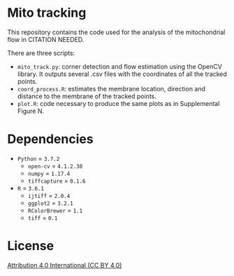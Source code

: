 # Mito tracking

This repository contains the code used for the analysis of the mitochondrial flow in CITATION NEEDED.

There are three scripts:
- `mito_track.py`: corner detection and flow estimation using the OpenCV library. It outputs several .csv files with the coordinates of all the tracked points.
- `coord_process.R`: estimates the membrane location, direction and distance to the membrane of the tracked points.
- `plot.R`: code necessary to produce the same plots as in Supplemental Figure N.

# Dependencies

- `Python` = `3.7.2`
    - `open-cv` = `4.1.2.30`
    - `numpy` = `1.17.4`
    - `tiffcapture` = `0.1.6`
- `R` = `3.6.1`
    - `ijtiff` = `2.0.4`
    - `ggplot2` = `3.2.1`
    - `RColorBrewer` = `1.1`
    - `tiff` = `0.1`

# License

[Attribution 4.0 International (CC BY 4.0)](https://creativecommons.org/licenses/by/4.0/)